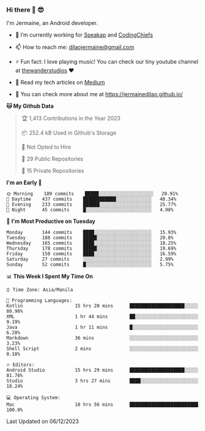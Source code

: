 ### Hi there 👋 😎
I'm Jermaine, an Android developer.

- 🔭 I’m currently working for [Speakap](https://www.speakap.com/) and [CodingChiefs](https://codingchiefs.com/en/)

- 📫 How to reach me: dilaojermaine@gmail.com

- ⚡ Fun fact: I love playing music! You can check our tiny youtube channel at [thewanderstudios](https://www.youtube.com/thewanderstudios) ♥️

- 📖 Read my tech articles on [Medium](https://jermainedilao.medium.com/)

- 👀 You can check more about me at https://jermainedilao.github.io/

<!--
**jermainedilao/jermainedilao** is a ✨ _special_ ✨ repository because its `README.md` (this file) appears on your GitHub profile.

Here are some ideas to get you started:

- 🔭 I’m currently working on ...
- 🌱 I’m currently learning ...
- 👯 I’m looking to collaborate on ...
- 🤔 I’m looking for help with ...
- 💬 Ask me about ...
- 📫 How to reach me: ...
- 😄 Pronouns: ...
- ⚡ Fun fact: ...
-->

<!--START_SECTION:waka-->
**🐱 My Github Data** 

> 🏆 1,413 Contributions in the Year 2023
 > 
> 📦 252.4 kB Used in Github's Storage 
 > 
> 🚫 Not Opted to Hire
 > 
> 📜 29 Public Repositories 
 > 
> 🔑 15 Private Repositories  
 > 
**I'm an Early 🐤** 

```text
🌞 Morning    189 commits    █████░░░░░░░░░░░░░░░░░░░░   20.91% 
🌆 Daytime    437 commits    ████████████░░░░░░░░░░░░░   48.34% 
🌃 Evening    233 commits    ██████░░░░░░░░░░░░░░░░░░░   25.77% 
🌙 Night      45 commits     █░░░░░░░░░░░░░░░░░░░░░░░░   4.98%

```
📅 **I'm Most Productive on Tuesday** 

```text
Monday       144 commits    ████░░░░░░░░░░░░░░░░░░░░░   15.93% 
Tuesday      188 commits    █████░░░░░░░░░░░░░░░░░░░░   20.8% 
Wednesday    165 commits    ████░░░░░░░░░░░░░░░░░░░░░   18.25% 
Thursday     178 commits    █████░░░░░░░░░░░░░░░░░░░░   19.69% 
Friday       150 commits    ████░░░░░░░░░░░░░░░░░░░░░   16.59% 
Saturday     27 commits     ░░░░░░░░░░░░░░░░░░░░░░░░░   2.99% 
Sunday       52 commits     █░░░░░░░░░░░░░░░░░░░░░░░░   5.75%

```


📊 **This Week I Spent My Time On** 

```text
⌚︎ Time Zone: Asia/Manila

💬 Programming Languages: 
Kotlin                   15 hrs 20 mins      ████████████████████░░░░░   80.96% 
XML                      1 hr 44 mins        ██░░░░░░░░░░░░░░░░░░░░░░░   9.19% 
Java                     1 hr 11 mins        █░░░░░░░░░░░░░░░░░░░░░░░░   6.28% 
Markdown                 36 mins             ░░░░░░░░░░░░░░░░░░░░░░░░░   3.23% 
Shell Script             2 mins              ░░░░░░░░░░░░░░░░░░░░░░░░░   0.18%

🔥 Editors: 
Android Studio           15 hrs 29 mins      ████████████████████░░░░░   81.76% 
Studio                   3 hrs 27 mins       ████░░░░░░░░░░░░░░░░░░░░░   18.24%

💻 Operating System: 
Mac                      18 hrs 56 mins      █████████████████████████   100.0%

```


 Last Updated on 06/12/2023
<!--END_SECTION:waka-->
